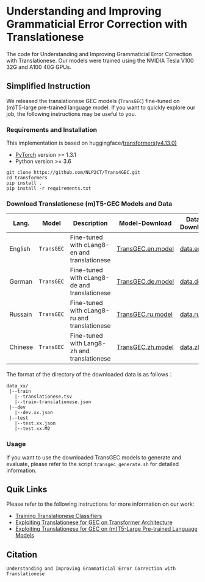 # Understanding and Improving Grammaticial Error Correction with Translationese

The code for Understanding and Improving Grammaticial Error Correction with Translationese. Our models were trained using the NVIDIA Tesla V100 32G and A100 40G GPUs.

## Simplified Instruction
We released the translationese GEC models (`TransGEC`) fine-tuned on (m)T5-large pre-trained language model. If you want to quickly explore our job, the following instructions may be useful to you.

### Requirements and Installation

This implementation is based on huggingface/[transformers(v4.13.0)](https://github.com/huggingface/transformers)
- [PyTorch](https://pytorch.org/) version >= 1.3.1
- Python version >= 3.6

```
git clone https://github.com/NLP2CT/Trans4GEC.git
cd transformers
pip install .
pip install -r requirements.txt
```

###  Download Translationese (m)T5-GEC Models and Data

Lang. | Model | Description | Model-Download | Data-Download
--- | --- | --- | --- | ---
English | `TransGEC` | Fine-tuned with cLang8-en and translationese | [TransGEC.en.model](https://drive.google.com/file/d/1_R1PfCAopesq-kewPjbmWf7XHjOxyCBB/view?usp=sharing) | [data.en](https://drive.google.com/file/d/11tTJlKm6Gaj783vEWJLd21H9Ccq_Yw3b/view?usp=sharing)
German | `TransGEC` | Fine-tuned with cLang8-de and translationese | [TransGEC.de.model](xxx) | [data.de](https://drive.google.com/file/d/1zZiiyDWTfIIuCdz1FR4o9xz2XiDv5lDe/view?usp=sharing)
Russain | `TransGEC` | Fine-tuned with cLang8-ru and translationese | [TransGEC.ru.model](xxx) | [data.ru](https://drive.google.com/file/d/1uvL9K_7YsoW5GiU5SfhMWDVNqCwzUeyp/view?usp=sharing)
Chinese | `TransGEC` | Fine-tuned with Lang8-zh and translationese | [TransGEC.zh.model](https://drive.google.com/file/d/17PyCWr7AEJ84HhaB3z7qRgui-fQRGHWX/view?usp=sharing) | [data.zh](https://drive.google.com/file/d/1gbrDW5JRlYqqek2C2MM47OAPNfheaWoY/view?usp=sharing)

The format of the directory of the downloaded data is as follows：

```
data_xx/
 |--train
   |--translationese.tsv
   |--train-translationese.json
 |--dev
   |--dev.xx.json
 |--test
   |--test.xx.json
   |--test.xx.M2
```

### Usage
If you want to use the downloaded TransGEC models to generate and evaluate, please refer to the script `transgec_generate.sh` for detailed information.


## Quik Links

Please refer to the following instructions for more information on our work:

- [Training Translationese Classifiers](https://github.com/NLP2CT/Trans4GEC/tree/main/bert-tf )
- [Exploiting Translationese for GEC on Transformer Architecture](https://github.com/NLP2CT/Trans4GEC/tree/main/fairseq)
- [Exploiting Translationese for GEC on (m)T5-Large Pre-trained Language Models](https://github.com/NLP2CT/Trans4GEC/tree/main/transformers)



## Citation


```
Understanding and Improving Grammaticial Error Correction with Translationese

```
